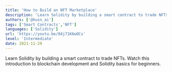 ```yaml
---
title: 'How to Build an NFT Marketplace'
description: 'Learn Solidity by building a smart contract to trade NFTs. Watch this introduction to blockchain development and Solidity basics for beginners.'
authors: ['@husn_ai']
tags: ['Smart Contracts','NFT']
languages: ['Solidity']
url: 'https://youtu.be/84j71K6wOCs'
level: 'Intermediate'
date: 2021-11-29
---
```


Learn Solidity by building a smart contract to trade NFTs. Watch this introduction to blockchain development and Solidity basics for beginners.